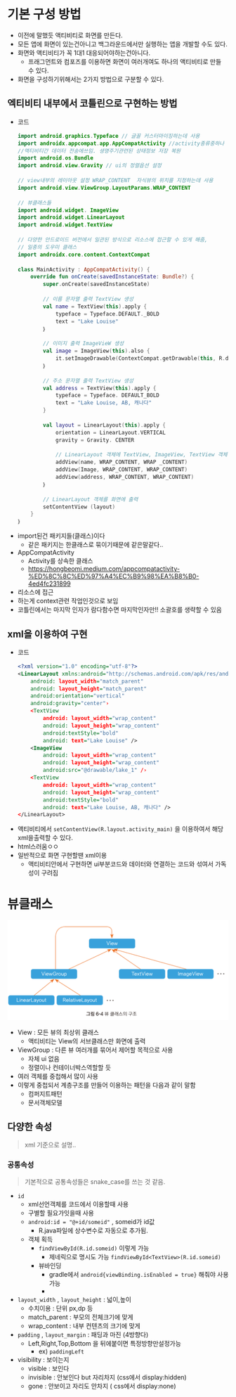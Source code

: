 # 기본 구성 방법
- 이전에 말했듯 액티비티로 화면를 만든다.
- 모든 앱에 화면이 있는건아니고 백그라운드에서만 실행하는 앱을 개발할 수도 있다.
- 화면와 액티비티가 꼭 1대1 대응되어야하는건아니다.
	- 프래그먼트와 컴포즈를 이용하면 화면이 여러개여도 하나의 액티비티로 만들 수 있다.
- 화면을 구성하기위해서는 2가지 방법으로 구분할 수 있다.

## 엑티비티 내부에서 코틀린으로 구현하는 방법
- 코드
	```kotlin
	import android.graphics.Typeface // 글꼴 커스터마이징하는데 사용
	import androidx.appcompat.app.AppCompatActivity //activity종류중하나
	//액티비티간 데이터 전송에쓰임. 생명주기관련된 상태정보 저장 복원
	import android.os.Bundle 
	import android.view.Gravity // ui의 정렬옵션 설정
	
	// view내부의 레이아웃 설정 WRAP_CONTENT  자식뷰의 위치를 지정하는데 사용
	import android.view.ViewGroup.LayoutParams.WRAP_CONTENT
	
	// 뷰클래스들
	import android.widget. ImageView
	import android.widget.LinearLayout 
	import android.widget.TextView 
	
	// 다양한 안드로이드 버전에서 일관된 방식으로 리소스에 접근할 수 있게 해줌,
	// 일종의 도우미 클래스
	import androidx.core.content.ContextCompat
	
	class MainActivity : AppCompatActivity() {
		override fun onCreate(savedInstanceState: Bundle?) {
			super.onCreate(savedInstanceState)
			
			// 이름 문자열 출력 TextView 생성
			val name = TextView(this).apply {
				typeface = Typeface.DEFAULT._BOLD
				text = "Lake Louise"
			｝
		
			// 이미지 출력 ImageVieW 생성
			val image = ImageView(this).also {
				it.setImageDrawable(ContextCompat.getDrawable(this, R.drawable.lake_1))
			｝
			
			// 주소 문자열 출력 TextView 생성
			val address = TextView(this).apply {
				typeface = Typeface. DEFAULT_BOLD
				text = "Lake Louise, AB, 캐나다"
			}
			
			val layout = LinearLayout(this).apply {
				orientation = LinearLayout.VERTICAL
				gravity = Gravity. CENTER
				
				// LinearLayout 객체에 TextView, ImageView, TextView 객체 추가
				addView(name, WRAP_CONTENT, WRAP _CONTENT)
				addView(Image, WRAP_CONTENT, WRAP_CONTENT)
				addView(address, WRAP_CONTENT, WRAP_CONTENT)
			｝
			
			// LinearLayout 객체를 화면에 출력
			setContentView (layout)
		}
	｝
	```
- import된건 패키지들(클래스)이다
	- 같은 패키지는 한클래스로 묶이기때문에 같은말같다..
- AppCompatActivity
	- Activity를 상속한 클래스
	- https://hongbeomi.medium.com/appcompatactivity-%ED%8C%8C%ED%97%A4%EC%B9%98%EA%B8%B0-4ed4fc231899
- 리소스에 접근
- 하는게 context관련 작업인것으로 보임
- 코틀린에서는 마지막 인자가 람다함수면 마지막인자만!! 소괄호를 생략할 수 있음
## xml을 이용하여 구현
- 코드
	```xml
	<?xml version="1.0" encoding="utf-8"?>
	<LinearLayout xmlns:android="http://schemas.android.com/apk/res/android"
		android: layout_width="match_parent" 
		android: layout_height="match_parent"
		android:orientation="vertical"
		android:gravity="center"›
		<TextView
			android: layout_width="wrap_content" 
			android: layout_height="wrap_content"
			android:textStyle="bold"
			android: text="Lake Louise" />
		<ImageView
			android: layout_width="wrap_content" 
			android: layout_height="wrap_content"
			android:src="@drawable/lake_1" /›
		<TextView
			android: layout_width="wrap_content"
			android: layout_height="wrap_content"
			android:textStyle="bold"
			android: text="Lake Louise, AB, 캐나다" />
	</LinearLayout>
	```
- 액티비티에서 `setContentView(R.layout.activity_main)` 을 이용하여서 해당 xml을출력할 수 있다.
- html스러움ㅇㅇ
- 일반적으로 화면 구현할땐 xml이용
	- 액티비티안에서 구현하면 ui부분코드와 데이터와 연결하는 코드와 섞여서 가독성이 구려짐

# 뷰클래스
![|600](assets/4_화면%20구성-20241223010710073.png)

- View  : 모든 뷰의 최상위 클래스
	- 액티비티는 View의 서브클래스만 화면에 출력
- ViewGroup : 다른 뷰 여러개를 묶어서 제어할 목적으로 사용
	- 자체 ui 없음
	- 정렬이나 컨테이너박스역할할 듯
- 여러 객체를 중첩해서 많이 사용
- 이렇게 중첩되서 계층구조를 만들어 이용하는 패턴을 다음과 같이 말함
	- 컴퍼지트패턴
	- 문서객체모델


## 다양한 속성
> xml 기준으로 설명..
### 공통속성
> 기본적으로 공통속성들은 snake_case를 쓰는 것 같음.
- `id` 
	- xml선언객체를 코드에서 이용할때 사용
	- 구별할 필요가잇을때 사용
	- `android:id = "@+id/someid"`  , someid가 id값
		- R.java파일에 상수변수로 자동으로 추가됨.
	- 객체 획득
		- `findViewById(R.id.someid)` 이렇게 가능
			- 제네릭으로 명시도 가능 `findViewById<TextView>(R.id.someid)`
		- 뷰바인딩
			- gradle에서 `android{viewBinding.isEnabled = true}` 해줘야 사용가능
			- 
- `layout_width`  , `layout_height` : 넓이,높이
	- 수치이용 : 단위 px,dp 등
	- match_parent : 부모의 전체크기에 맞게
	- wrap_content : 내부 컨텐츠의 크기에 맞게
- `padding` , `layout_margin` : 패딩과 마진 (4방향다)
	- Left,Right,Top,Bottom 을 뒤에붙이면 특정방향만설정가능
		- ex) `paddingLeft`
- visibility : 보이는지
	- visible : 보인다
	- invisible : 안보인다 but 자리차지 (css에서 display:hidden)
	- gone : 안보이고 자리도 안차지 ( css에서 display:none)

